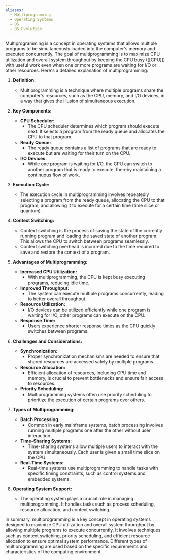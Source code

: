 ```yaml
---
aliases:
  - Multiprogramming
  - Operating Systems
  - OS
  - OS Evolution
---
```

Multiprogramming is a concept in operating systems that allows multiple programs to be simultaneously loaded into the computer's memory and executed concurrently. The goal of multiprogramming is to maximize CPU utilization and overall system throughput by keeping the CPU busy ([[CPU]]) with useful work even when one or more programs are waiting for I/O or other resources. Here's a detailed explanation of multiprogramming:

1. **Definition:**
   - Multiprogramming is a technique where multiple programs share the computer's resources, such as the CPU, memory, and I/O devices, in a way that gives the illusion of simultaneous execution.

2. **Key Components:**
   - **CPU Scheduler:**
     - The CPU scheduler determines which program should execute next. It selects a program from the ready queue and allocates the CPU to that program.
   - **Ready Queue:**
     - The ready queue contains a list of programs that are ready to execute but are waiting for their turn on the CPU.
   - **I/O Devices:**
     - While one program is waiting for I/O, the CPU can switch to another program that is ready to execute, thereby maintaining a continuous flow of work.

3. **Execution Cycle:**
   - The execution cycle in multiprogramming involves repeatedly selecting a program from the ready queue, allocating the CPU to that program, and allowing it to execute for a certain time (time slice or quantum).

4. **Context Switching:**
   - Context switching is the process of saving the state of the currently running program and loading the saved state of another program. This allows the CPU to switch between programs seamlessly.
   - Context switching overhead is incurred due to the time required to save and restore the context of a program.

5. **Advantages of Multiprogramming:**
   - **Increased CPU Utilization:**
     - With multiprogramming, the CPU is kept busy executing programs, reducing idle time.
   - **Improved Throughput:**
     - The system can execute multiple programs concurrently, leading to better overall throughput.
   - **Resource Utilization:**
     - I/O devices can be utilized efficiently while one program is waiting for I/O, other programs can execute on the CPU.
   - **Response Time:**
     - Users experience shorter response times as the CPU quickly switches between programs.

6. **Challenges and Considerations:**
   - **Synchronization:**
     - Proper synchronization mechanisms are needed to ensure that shared resources are accessed safely by multiple programs.
   - **Resource Allocation:**
     - Efficient allocation of resources, including CPU time and memory, is crucial to prevent bottlenecks and ensure fair access to resources.
   - **Priority Scheduling:**
     - Multiprogramming systems often use priority scheduling to prioritize the execution of certain programs over others.

7. **Types of Multiprogramming:**
   - **Batch Processing:**
     - Common in early mainframe systems, batch processing involves running multiple programs one after the other without user interaction.
   - **Time-Sharing Systems:**
     - Time-sharing systems allow multiple users to interact with the system simultaneously. Each user is given a small time slice on the CPU.
   - **Real-Time Systems:**
     - Real-time systems use multiprogramming to handle tasks with specific timing constraints, such as control systems and embedded systems.

8. **Operating System Support:**
   - The operating system plays a crucial role in managing multiprogramming. It handles tasks such as process scheduling, resource allocation, and context switching.

In summary, multiprogramming is a key concept in operating systems designed to maximize CPU utilization and overall system throughput by allowing multiple programs to execute concurrently. It involves techniques such as context switching, priority scheduling, and efficient resource allocation to ensure optimal system performance. Different types of multiprogramming are used based on the specific requirements and characteristics of the computing environment.